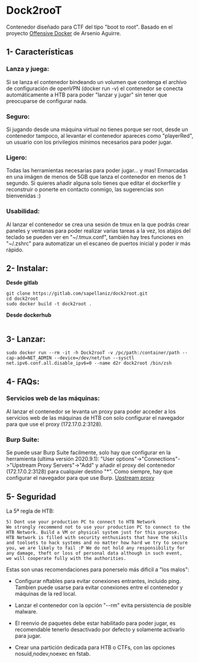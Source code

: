# Dock2rooT
Contenedor diseñado para CTF del tipo "boot to root".
Basado en el proyecto [Offensive Docker](https://github.com/aaaguirrep/offensive-docker) de Arsenio Aguirre.

## 1- Características
### Lanza y juega:
Si se lanza el contenedor bindeando un volumen que contenga el archivo de configuración de openVPN (docker run -v) el contenedor se conecta automáticamente a HTB para poder "lanzar y jugar" sin tener que preocuparse de configurar nada.

### Seguro:
Si jugando desde una máquina virtual no tienes porque ser root, desde un contenedor tampoco, al levantar el contenedor apareces como "playerRed", un usuario con los privilegios mínimos necesarios para poder jugar.

### Ligero:
Todas las herramientas necesarias para poder jugar... y mas! Enmarcadas en una imágen de menos de 5GB que lanza el contenedor en menos de 1 segundo. Si quieres añadir alguna solo tienes que editar el dockerfile y reconstruir o ponerte en contacto conmigo, las sugerencias son bienvenidas :)

### Usabilidad:
Al lanzar el contenedor se crea una sesión de tmux en la que podrás crear paneles y ventanas para poder realizar varias tareas a la vez, los atajos del teclado se pueden ver en "~/.tmux.conf", también hay tres funciones en "~/.zshrc" para automatizar un el escaneo de puertos inicial y poder ir más rápido.

## 2- Instalar:
**Desde gitlab**
```
git clone https://gitlab.com/sapellaniz/dock2root.git
cd dock2root
sudo docker build -t dock2root .
```
**Desde dockerhub**
```

```

## 3- Lanzar:
```
sudo docker run --rm -it -h Dock2rooT -v /pc/path:/container/path --cap-add=NET_ADMIN --device=/dev/net/tun --sysctl net.ipv6.conf.all.disable_ipv6=0 --name d2r dock2root /bin/zsh
```

## 4- FAQs:
### Servicios web de las máquinas:
Al lanzar el contenedor se levanta un proxy para poder acceder a los servicios web de las máquinas de HTB con solo configurar el navegador para que use el proxy (172.17.0.2:3128).

### Burp Suite:
Se puede usar Burp Suite facilmente, solo hay que configurar en la herramienta (ultima versión 2020.9.1): "User options"->"Connections"->"Upstream Proxy Servers"->"Add" y añadir el proxy del contenedor (172.17.0.2:3128) para cualquier destino "*".  Como siempre, hay que configurar el navegador para que use Burp. [Upstream proxy](https://portswigger.net/support/burp-suite-upstream-proxy-servers)

## 5- Seguridad
La 5ª regla de HTB:
```
5) Dont use your production PC to connect to HTB Network 
We strongly recommend not to use your production PC to connect to the HTB Network. Build a VM or physical system just for this purpose.
HTB Network is filled with security enthusiasts that have the skills and toolsets to hack systems and no matter how hard we try to secure
you, we are likely to fail :P We do not hold any responsibility for any damage, theft or loss of personal data although in such event,
we will cooperate fully with the authorities. 
```
Estas son unas recomendaciones para ponerselo más dificil a "los malos":

- Configurar nftables para evitar conexiones entrantes, incluido ping. Tambien puede usarse para evitar conexiones entre el contenedor y máquinas de la red local.

- Lanzar el contenedor con la opción "--rm" evita persistencia de posible malware.

- El reenvio de paquetes debe estar habilitado para poder jugar, es recomendable tenerlo desactivado por defecto y solamente activarlo para jugar.

- Crear una partición dedicada para HTB o CTFs, con las opciones nosuid,nodev,noexec en fstab.